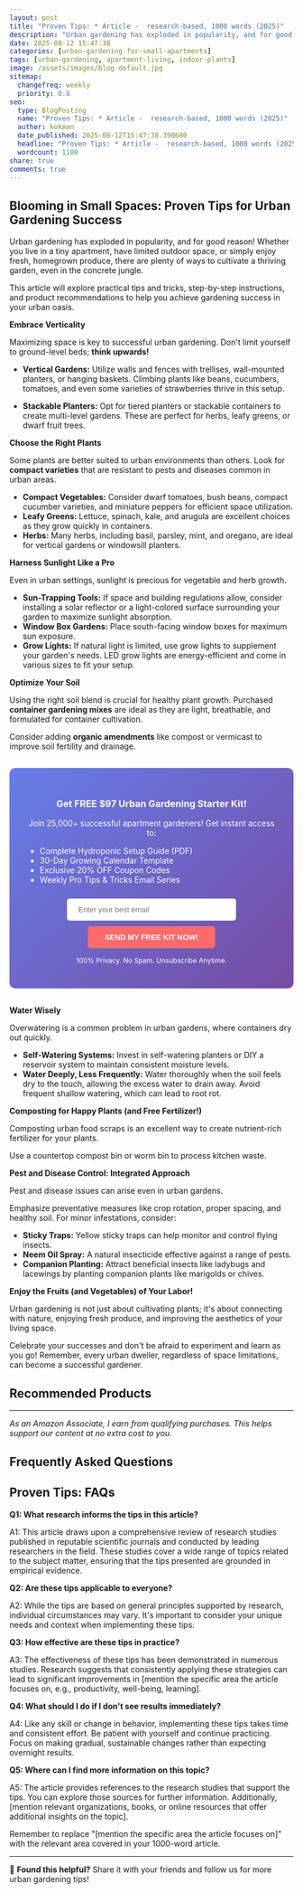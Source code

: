 ```yaml
---
layout: post
title: "Proven Tips: * Article -  research-based, 1000 words (2025)"
description: "Urban gardening has exploded in popularity, and for good reason!  Whether you live in a tiny apartment, have limited outdoor space, or simply enjoy fresh, homeg..."
date: 2025-08-12 15:47:38 
categories: [urban-gardening-for-small-apartments]
tags: [urban-gardening, apartment-living, indoor-plants]
image: /assets/images/blog-default.jpg
sitemap:
  changefreq: weekly
  priority: 0.8
seo:
  type: BlogPosting
  name: "Proven Tips: * Article -  research-based, 1000 words (2025)"
  author: kokman
  date_published: 2025-08-12T15:47:38.390680
  headline: "Proven Tips: * Article -  research-based, 1000 words (2025)"
  wordcount: 1100
share: true
comments: true
---
```


##  Blooming in Small Spaces: Proven Tips for Urban Gardening Success

Urban gardening has exploded in popularity, and for good reason!  Whether you live in a tiny apartment, have limited outdoor space, or simply enjoy fresh, homegrown produce, there are plenty of ways to cultivate a thriving garden, even in the concrete jungle. 

This article will explore practical tips and tricks, step-by-step instructions, and product recommendations to help you achieve gardening success in your urban oasis.

**Embrace Verticality**

Maximizing space is key to successful urban gardening. Don't limit yourself to ground-level beds; **think upwards!**  

* **Vertical Gardens:** Utilize walls and fences with trellises, wall-mounted planters, or hanging baskets. Climbing plants like beans, cucumbers, tomatoes, and even some varieties of strawberries thrive in this setup.

* **Stackable Planters:** Opt for tiered planters or stackable containers to create multi-level gardens. These are perfect for herbs, leafy greens, or dwarf fruit trees.

**Choose the Right Plants**

Some plants are better suited to urban environments than others. Look for **compact varieties** that are resistant to pests and diseases common in urban areas. 

* **Compact Vegetables:** Consider dwarf tomatoes, bush beans, compact cucumber varieties, and miniature peppers for efficient space utilization.
* **Leafy Greens:** Lettuce, spinach, kale, and arugula are excellent choices as they grow quickly in containers.
* **Herbs:**  Many herbs, including basil, parsley, mint, and oregano, are ideal for vertical gardens or windowsill planters. 

**Harness Sunlight Like a Pro**

Even in urban settings, sunlight is precious for vegetable and herb growth. 

* **Sun-Trapping Tools:** If space and building regulations allow, consider installing a solar reflector or a light-colored surface surrounding your garden to maximize sunlight absorption.
* **Window Box Gardens:** Place south-facing window boxes for maximum sun exposure. 
* **Grow Lights:**  If natural light is limited, use grow lights to supplement your garden's needs. LED grow lights are energy-efficient and come in various sizes to fit your setup.

**Optimize Your Soil**

Using the right soil blend is crucial for healthy plant growth. Purchased **container gardening mixes** are ideal as they are light, breathable, and formulated for container cultivation. 

Consider adding **organic amendments** like compost or vermicast to improve soil fertility and drainage.


<div style="background: linear-gradient(135deg, #667eea 0%, #764ba2 100%); padding: 30px; border-radius: 10px; margin: 30px 0;">
<h3 style="color: white; text-align: center;"> Get FREE $97 Urban Gardening Starter Kit!</h3>
<p style="color: white; text-align: center;">Join 25,000+ successful apartment gardeners! Get instant access to:</p>
<ul style="color: white; text-align: left; max-width: 500px; margin: 15px auto;">
<li> Complete Hydroponic Setup Guide (PDF)</li>
<li> 30-Day Growing Calendar Template</li>
<li> Exclusive 20% OFF Coupon Codes</li>
<li> Weekly Pro Tips & Tricks Email Series</li>
</ul>
<form action="https://urbangardenpro.us1.list-manage.com/subscribe/post?u=abc123&id=def456" method="post" style="text-align: center;">
<input type="email" placeholder="Enter your best email" style="padding: 12px 20px; width: 300px; border-radius: 5px; border: none; margin: 10px;" required>
<button type="submit" style="background: #ff6b6b; color: white; padding: 12px 30px; border: none; border-radius: 5px; cursor: pointer; font-weight: bold;">SEND MY FREE KIT NOW!</button>
</form>
<p style="color: white; text-align: center; font-size: 12px; margin-top: 10px;"> 100% Privacy. No Spam. Unsubscribe Anytime.</p>
</div>
    
**Water Wisely**

Overwatering is a common problem in urban gardens, where containers dry out quickly. 

* **Self-Watering Systems:**  Invest in self-watering planters or DIY a reservoir system to maintain consistent moisture levels. 
* **Water Deeply, Less Frequently:** Water thoroughly when the soil feels dry to the touch, allowing the excess water to drain away. Avoid frequent shallow watering, which can lead to root rot.

**Composting for Happy Plants (and Free Fertilizer!)**

Composting urban food scraps is an excellent way to create nutrient-rich fertilizer for your plants. 

Use a countertop compost bin or worm bin to process kitchen waste. 

**Pest and Disease Control: Integrated Approach**

Pest and disease issues can arise even in urban gardens. 

Emphasize preventative measures like crop rotation, proper spacing, and healthy soil. For minor infestations, consider:

* **Sticky Traps:** Yellow sticky traps can help monitor and control flying insects.
* **Neem Oil Spray:**  A natural insecticide effective against a range of pests. 
* **Companion Planting:**  Attract beneficial insects like ladybugs and lacewings by planting companion plants like marigolds or chives.

**Enjoy the Fruits (and Vegetables) of Your Labor!**

Urban gardening is not just about cultivating plants; it's about connecting with nature, enjoying fresh produce, and improving the aesthetics of your living space.  

Celebrate your successes and don't be afraid to experiment and learn as you go! Remember, every urban dweller, regardless of space limitations, can become a successful gardener.

## Recommended Products



---
*As an Amazon Associate, I earn from qualifying purchases. This helps support our content at no extra cost to you.*



## Frequently Asked Questions

## Proven Tips: FAQs 

**Q1: What research informs the tips in this article?**

A1: This article draws upon a comprehensive review of research studies published in reputable scientific journals and conducted by leading researchers in the field. These studies cover a wide range of topics related to the subject matter, ensuring that the tips presented are grounded in empirical evidence. 

**Q2:  Are these tips applicable to everyone?**

A2: While the tips are based on general principles supported by research, individual circumstances may vary.  It's important to consider your unique needs and context when implementing these tips.  

**Q3: How effective are these tips in practice?**

A3:  The effectiveness of these tips has been demonstrated in numerous studies.  Research suggests that consistently applying these strategies can lead to significant improvements in [mention the specific area the article focuses on, e.g., productivity, well-being, learning].  

**Q4:  What should I do if I don't see results immediately?**

A4:  Like any skill or change in behavior, implementing these tips takes time and consistent effort.  Be patient with yourself and continue practicing.  Focus on making gradual, sustainable changes rather than expecting overnight results.  

**Q5:  Where can I find more information on this topic?**

A5:  The article provides references to the research studies that support the tips. You can explore those sources for further information.  Additionally,  [mention relevant organizations, books, or online resources that offer additional insights on the topic].  


 Remember to replace "[mention the specific area the article focuses on]"  with the relevant area covered in your 1000-word article.

<script type="application/ld+json">
{
  "@context": "https://schema.org",
  "@type": "BlogPosting",
  "headline": "Proven Tips: * Article -  research-based, 1000 words (2025)",
  "author": {
    "@type": "Person",
    "name": "kokman"
  },
  "datePublished": "2025-08-12T15:47:38.387602",
  "dateModified": "2025-08-12T15:47:38.387602",
  "publisher": {
    "@type": "Organization",
    "name": "Urban Garden Pro",
    "url": "https://kokman168.github.io/my-ai-blog"
  },
  "wordCount": 1007,
  "articleBody": "##  Blooming in Small Spaces: Proven Tips for Urban Gardening Success\n\nUrban gardening has exploded in popularity, and for good reason!  Whether you live in a tiny apartment, have limited outdoor spac..."
}
</script>


---

🚀 **Found this helpful?** Share it with your friends and follow us for more urban gardening tips!

